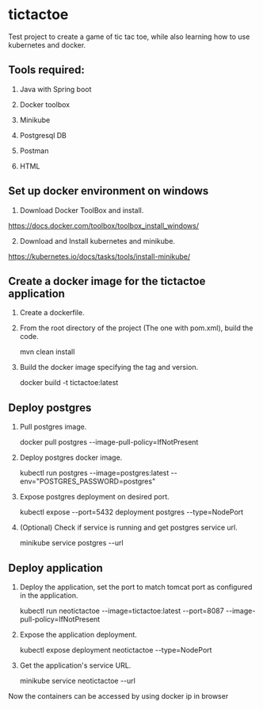# tictactoe
Test project to create a game of tic tac toe, while also learning how to use kubernetes and docker.

## Tools required:

1. Java with Spring boot

2. Docker toolbox

3. Minikube

4. Postgresql DB

5. Postman

6. HTML


## Set up docker environment on windows
1. Download Docker ToolBox and install.

https://docs.docker.com/toolbox/toolbox_install_windows/


2. Download and Install kubernetes and minikube.

https://kubernetes.io/docs/tasks/tools/install-minikube/


## Create a docker image for the tictactoe application

1. Create a dockerfile.

2. From the root directory of the project (The one with pom.xml), build the code.

    mvn clean install
	
3. Build the docker image specifying the tag and version.

    docker build -t tictactoe:latest


## Deploy postgres

1. Pull 	postgres image.

    docker pull postgres --image-pull-policy=IfNotPresent

2. Deploy postgres docker image.

    kubectl run postgres --image=postgres:latest --env="POSTGRES_PASSWORD=postgres"

3. Expose postgres deployment on desired port.

    kubectl expose --port=5432 deployment postgres --type=NodePort 

4. (Optional) Check if service is running and get postgres service url.

    minikube service postgres --url

## Deploy application

1.  Deploy the application, set the port to match tomcat port as configured in the application.

    kubectl run neotictactoe --image=tictactoe:latest --port=8087 --image-pull-policy=IfNotPresent 

2.  Expose the application deployment.

    kubectl expose deployment neotictactoe --type=NodePort

3. Get the application's service URL.

    minikube service neotictactoe --url

Now the containers can be accessed by using docker ip in browser

